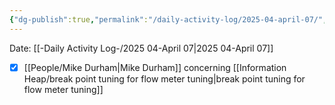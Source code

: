 ```yaml
---
{"dg-publish":true,"permalink":"/daily-activity-log/2025-04-april-07/","noteIcon":"","created":"2025-05-23T14:53:48.858-05:00"}
---
```


Date: [[-Daily Activity Log-/2025 04-April 07\|2025 04-April 07]]

- [x] [[People/Mike Durham\|Mike Durham]] concerning [[Information Heap/break point tuning for flow meter tuning\|break point tuning for flow meter tuning]]
